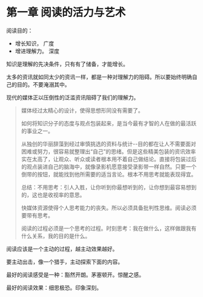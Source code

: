 # 第一章 阅读的活力与艺术

阅读目的：

- 增长知识，         广度
- 增进理解力。     深度

知识是理解的先决条件，只有有了储备，才能增长。



太多的资讯就如同太少的资讯一样，都是一种对理解力的阻碍。所以要始终明确自己的目的。不要淹溺其中。

现代的媒体正以压倒性的泛滥资讯阻碍了我们的理解力。

> 媒体经过太精心的设计，使得思想形同没有需要了。
>
> 如何将知识分子的态度与观点包装起来，是当今最有才智的人在做的最活跃的事业之一。
>
> 从独创的华丽辞藻到经过审慎挑选的资料与统计--目的都在让人不需要面对困难或努力，很容易就整理出“自己”的思绪。但是这些精美包装的资讯效率实在太高了，让观众、听众或读者根本用不着自己做结论。直接将包装过后的观点装进自己的脑海中，就像录影机愿意接受录影带一样自然。只要一个倒带的按钮，就能找到他所需要的适当言论。根本不用思考就能表现得宜。
>
> 总结：不用思考：引人入胜，让你听到你最想听到的，让你想到最容易想到的，这也是收视率的意思。
>
> 快媒体资源使得个人思考能力的丧失。所以必须具备批判性思维。阅读必须要带有思考。
>
> 阅读的过程必须是一个思考的过程。时刻思考：我在做什么，这样做跟我有什么关系，我的目的是什么。

阅读应该是一个主动的过程，越主动效果越好。

要主动出击，像一个猎手，主动探索下面的内容。

最好的阅读感受是一种：豁然开朗。茅塞顿开。惊醒之感。

最好的阅读效果：细思极恐。印象深刻。
